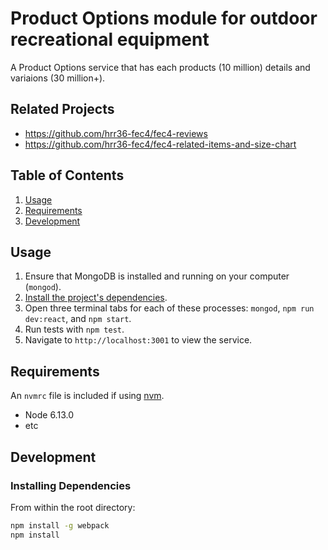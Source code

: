 # Product Options module for outdoor recreational equipment

A Product Options service that has each products (10 million) details and variaions (30 million+).

## Related Projects

  - https://github.com/hrr36-fec4/fec4-reviews
  - https://github.com/hrr36-fec4/fec4-related-items-and-size-chart

## Table of Contents

1. [Usage](#Usage)
1. [Requirements](#requirements)
1. [Development](#development)

## Usage

1. Ensure that MongoDB is installed and running on your computer (`mongod`).
2. [Install the project's dependencies](#installing-dependencies).
3. Open three terminal tabs for each of these processes: `mongod`, `npm run dev:react`, and `npm start`.
4. Run tests with `npm test`.
5. Navigate to `http://localhost:3001` to view the service.

## Requirements

An `nvmrc` file is included if using [nvm](https://github.com/creationix/nvm).

- Node 6.13.0
- etc

## Development

### Installing Dependencies

From within the root directory:

```sh
npm install -g webpack
npm install
```
